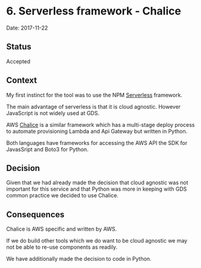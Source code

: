 # 6. Serverless framework - Chalice

Date: 2017-11-22

## Status

Accepted

## Context

My first instinct for the tool was to use the 
NPM [Serverless](https://serverless.com/) framework.

The main advantage of serverless is that it is cloud 
agnostic. However JavaScript is not widely used at GDS.

AWS [Chalice](https://chalice.readthedocs.io) is a similar 
framework which has a multi-stage deploy process to 
automate provisioning Lambda and Api Gateway but written 
in Python. 

Both languages have frameworks for accessing the AWS API 
the SDK for JavasSript and Boto3 for Python.  

## Decision

Given that we had already made the decision that cloud 
agnostic was not important for this service and that 
Python was more in keeping with GDS common practice we
decided to use Chalice.  

## Consequences

Chalice is AWS specific and written by AWS. 

If we do build other tools which we do want to be cloud 
agnostic we may not be able to re-use components as 
readily. 

We have additionally made the decision to code in Python.

 



